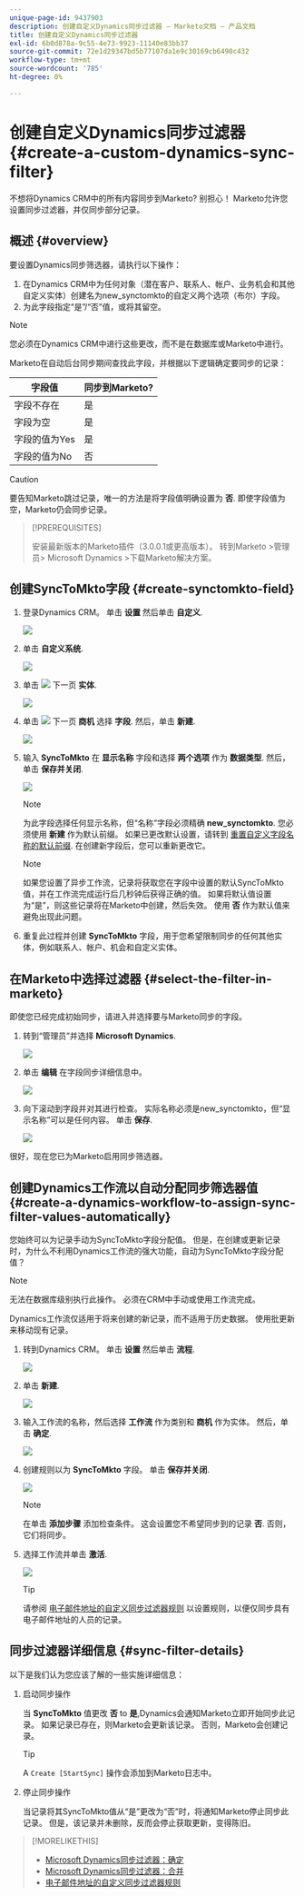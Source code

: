 ```yaml
---
unique-page-id: 9437903
description: 创建自定义Dynamics同步过滤器 — Marketo文档 — 产品文档
title: 创建自定义Dynamics同步过滤器
exl-id: 6b0d878a-9c55-4e73-9923-11140e83bb37
source-git-commit: 72e1d29347bd5b77107da1e9c30169cb6490c432
workflow-type: tm+mt
source-wordcount: '785'
ht-degree: 0%

---
```


# 创建自定义Dynamics同步过滤器 {#create-a-custom-dynamics-sync-filter}

不想将Dynamics CRM中的所有内容同步到Marketo? 别担心！ Marketo允许您设置同步过滤器，并仅同步部分记录。

## 概述 {#overview}

要设置Dynamics同步筛选器，请执行以下操作：

1. 在Dynamics CRM中为任何对象（潜在客户、联系人、帐户、业务机会和其他自定义实体）创建名为new_synctomkto的自定义两个选项（布尔）字段。
1. 为此字段指定“是”/“否”值，或将其留空。

>[!NOTE]
>
>您必须在Dynamics CRM中进行这些更改，而不是在数据库或Marketo中进行。

Marketo在自动后台同步期间查找此字段，并根据以下逻辑确定要同步的记录：

| 字段值 | 同步到Marketo? |
|---|---|
| 字段不存在 | 是 |
| 字段为空 | 是 |
| 字段的值为Yes | 是 |
| 字段的值为No | 否 |

>[!CAUTION]
>
>要告知Marketo跳过记录，唯一的方法是将字段值明确设置为 **否**. 即使字段值为空，Marketo仍会同步记录。

>[!PREREQUISITES]
>
>安装最新版本的Marketo插件（3.0.0.1或更高版本）。 转到Marketo >管理员> Microsoft Dynamics >下载Marketo解决方案。

## 创建SyncToMkto字段 {#create-synctomkto-field}

1. 登录Dynamics CRM。 单击 **设置** 然后单击 **自定义**.

   ![](assets/image2015-8-10-21-3a40-3a9.png)

1. 单击 **自定义系统**.

   ![](assets/image2015-8-10-21-3a42-3a15.png)

1. 单击 ![](assets/image2015-8-10-21-3a44-3a23.png) 下一页 **实体**.

   ![](assets/image2015-8-10-21-3a43-3a39.png)

1. 单击 ![](assets/image2015-8-10-21-3a44-3a23.png) 下一页 **商机** 选择 **字段**. 然后，单击 **新建**.

   ![](assets/image2015-8-10-21-3a49-3a49.png)

1. 输入 **SyncToMkto** 在 **显示名称** 字段和选择 **两个选项** 作为 **数据类型**. 然后，单击 **保存并关闭**.

   ![](assets/image2015-9-8-10-3a25-3a33.png)

   >[!NOTE]
   >
   >为此字段选择任何显示名称，但“名称”字段必须精确 **new_synctomkto**. 您必须使用 **新建** 作为默认前缀。 如果已更改默认设置，请转到 [重置自定义字段名称的默认前缀](/help/marketo/product-docs/crm-sync/microsoft-dynamics-sync/create-a-custom-dynamics-sync-filter/set-a-default-custom-field-prefix.md). 在创建新字段后，您可以重新更改它。

   >[!NOTE]
   >
   >如果您设置了异步工作流，记录将获取您在字段中设置的默认SyncToMkto值，并在工作流完成运行后几秒钟后获得正确的值。 如果将默认值设置为“是”，则这些记录将在Marketo中创建，然后失效。 使用 **否** 作为默认值来避免出现此问题。

1. 重复此过程并创建 **SyncToMkto** 字段，用于您希望限制同步的任何其他实体，例如联系人、帐户、机会和自定义实体。

## 在Marketo中选择过滤器 {#select-the-filter-in-marketo}

即使您已经完成初始同步，请进入并选择要与Marketo同步的字段。

1. 转到“管理员”并选择 **Microsoft Dynamics**.

   ![](assets/image2015-10-9-9-3a50-3a9.png)

1. 单击 **编辑** 在字段同步详细信息中。

   ![](assets/image2015-10-9-9-3a52-3a23.png)

1. 向下滚动到字段并对其进行检查。 实际名称必须是new_synctomkto，但“显示名称”可以是任何内容。 单击 **保存**.

   ![](assets/image2015-10-9-9-3a56-3a23.png)

很好，现在您已为Marketo启用同步筛选器。

## 创建Dynamics工作流以自动分配同步筛选器值 {#create-a-dynamics-workflow-to-assign-sync-filter-values-automatically}

您始终可以为记录手动为SyncToMkto字段分配值。 但是，在创建或更新记录时，为什么不利用Dynamics工作流的强大功能，自动为SyncToMkto字段分配值？

>[!NOTE]
>
>无法在数据库级别执行此操作。 必须在CRM中手动或使用工作流完成。
>
>Dynamics工作流仅适用于将来创建的新记录，而不适用于历史数据。 使用批更新来移动现有记录。

1. 转到Dynamics CRM。 单击 **设置** 然后单击 **流程**.

   ![](assets/image2015-8-11-8-3a42-3a10.png)

1. 单击 **新建**.

   ![](assets/image2015-8-11-8-3a43-3a46.png)

1. 输入工作流的名称，然后选择 **工作流** 作为类别和 **商机** 作为实体。 然后，单击 **确定**.

   ![](assets/image2015-8-11-8-3a45-3a46.png)

1. 创建规则以为 **SyncToMkto** 字段。 单击 **保存并关闭**.

   ![](assets/setsynctomkto-fix.png)

   >[!NOTE]
   >
   >在单击 **添加步骤** 添加检查条件。 这会设置您不希望同步到的记录 **否**. 否则，它们将同步。

1. 选择工作流并单击 **激活**.

   ![](assets/image2015-8-11-8-3a57-3a29.png)

   >[!TIP]
   >
   >请参阅 [电子邮件地址的自定义同步过滤器规则](/help/marketo/product-docs/crm-sync/microsoft-dynamics-sync/create-a-custom-dynamics-sync-filter/custom-sync-filter-rules-for-an-email-address.md) 以设置规则，以便仅同步具有电子邮件地址的人员的记录。

## 同步过滤器详细信息 {#sync-filter-details}

以下是我们认为您应该了解的一些实施详细信息：

1. 启动同步操作

   当 **SyncToMkto** 值更改 **否** to **是**,Dynamics会通知Marketo立即开始同步此记录。 如果记录已存在，则Marketo会更新该记录。 否则，Marketo会创建记录。

   >[!TIP]
   >
   >A `Create [StartSync]` 操作会添加到Marketo日志中。

1. 停止同步操作

   当记录将其SyncToMkto值从“是”更改为“否”时，将通知Marketo停止同步此记录。 但是，该记录并未删除，反而会停止获取更新，变得陈旧。

>[!MORELIKETHIS]
>
>* [Microsoft Dynamics同步过滤器：确定](/help/marketo/product-docs/crm-sync/microsoft-dynamics-sync/create-a-custom-dynamics-sync-filter/microsoft-dynamics-sync-filter-qualify.md)
>* [Microsoft Dynamics同步过滤器：合并](/help/marketo/product-docs/crm-sync/microsoft-dynamics-sync/create-a-custom-dynamics-sync-filter/microsoft-dynamics-sync-filter-merge.md)
>* [电子邮件地址的自定义同步过滤器规则](/help/marketo/product-docs/crm-sync/microsoft-dynamics-sync/create-a-custom-dynamics-sync-filter/custom-sync-filter-rules-for-an-email-address.md)

